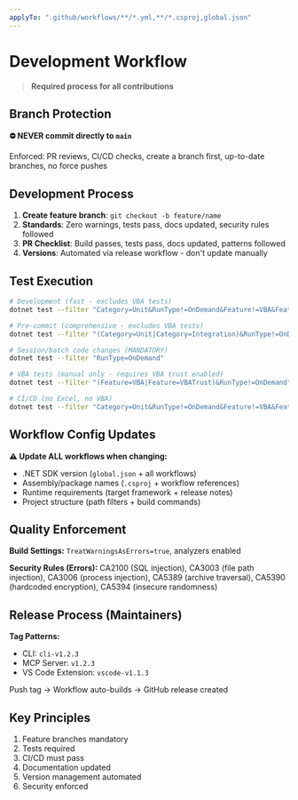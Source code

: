```yaml
---
applyTo: ".github/workflows/**/*.yml,**/*.csproj,global.json"
---
```


# Development Workflow

> **Required process for all contributions**

## Branch Protection

**⛔ NEVER commit directly to `main`**

Enforced: PR reviews, CI/CD checks, create a branch first, up-to-date branches, no force pushes

## Development Process

1. **Create feature branch**: `git checkout -b feature/name`
2. **Standards**: Zero warnings, tests pass, docs updated, security rules followed
3. **PR Checklist**: Build passes, tests pass, docs updated, patterns followed
4. **Versions**: Automated via release workflow - don't update manually

## Test Execution

```bash
# Development (fast - excludes VBA tests)
dotnet test --filter "Category=Unit&RunType!=OnDemand&Feature!=VBA&Feature!=VBATrust"

# Pre-commit (comprehensive - excludes VBA tests)
dotnet test --filter "(Category=Unit|Category=Integration)&RunType!=OnDemand&Feature!=VBA&Feature!=VBATrust"

# Session/batch code changes (MANDATORY)
dotnet test --filter "RunType=OnDemand"

# VBA tests (manual only - requires VBA trust enabled)
dotnet test --filter "(Feature=VBA|Feature=VBATrust)&RunType!=OnDemand"

# CI/CD (no Excel, no VBA)
dotnet test --filter "Category=Unit&RunType!=OnDemand&Feature!=VBA&Feature!=VBATrust"
```

## Workflow Config Updates

**⚠️ Update ALL workflows when changing:**
- .NET SDK version (`global.json` + all workflows)
- Assembly/package names (`.csproj` + workflow references)
- Runtime requirements (target framework + release notes)
- Project structure (path filters + build commands)

## Quality Enforcement

**Build Settings:** `TreatWarningsAsErrors=true`, analyzers enabled

**Security Rules (Errors):** CA2100 (SQL injection), CA3003 (file path injection), CA3006 (process injection), CA5389 (archive traversal), CA5390 (hardcoded encryption), CA5394 (insecure randomness)

## Release Process (Maintainers)

**Tag Patterns:**
- CLI: `cli-v1.2.3`
- MCP Server: `v1.2.3`
- VS Code Extension: `vscode-v1.1.3`

Push tag → Workflow auto-builds → GitHub release created

## Key Principles

1. Feature branches mandatory
2. Tests required
3. CI/CD must pass
4. Documentation updated
5. Version management automated
6. Security enforced
